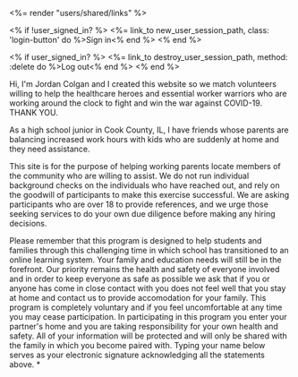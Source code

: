 <%= render "users/shared/links" %>

  <% if !user_signed_in? %>
    <%= link_to new_user_session_path, class: 'login-button' do %>Sign in<% end %>
  <% end %>  

  <% if user_signed_in? %>
    <%= link_to destroy_user_session_path, method: :delete do %>Log out<% end %>
  <% end %>


Hi, I'm Jordan Colgan and I created this website so we match volunteers willing to help the healthcare heroes and essential worker warriors who are working around the clock to fight and win the war against COVID-19. THANK YOU.

As a high school junior in Cook County, IL, I have friends whose parents are balancing increased work hours with kids who are suddenly at home and they need assistance.


This site is for the purpose of helping working parents locate members of the community who are willing to assist. We do not run individual background checks on the individuals who have reached out, and rely on the goodwill of participants to make this exercise successful. We are asking participants who are over 18 to provide references, and we urge those seeking services to do your own due diligence before making any hiring decisions.

Please remember that this program is designed to help students and families through this challenging time in which school has transitioned to an online learning system. Your family and education needs will still be in the forefront. Our priority remains the health and safety of everyone involved and in order to keep everyone as safe as possible we ask that if you or anyone has come in close contact with you does not feel well that you stay at home and contact us to provide accomodation for your family. This program is completely voluntary and if you feel uncomfortable at any time you may cease participation. In participating in this program you enter your partner's home and you are taking responsibility for your own health and safety. All of your information will be protected and will only be shared with the family in which you become paired with. Typing your name below serves as your electronic signature acknowledging all the statements above. *